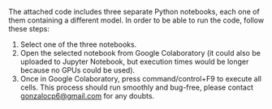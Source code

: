 The attached code includes three separate Python notebooks, each one of them containing a different model.
In order to be able to run the code, follow these steps:
1. Select one of the three notebooks.
2. Open the selected notebook from Google Colaboratory (it could also be uploaded to Jupyter Notebook, but execution times would be longer because no GPUs could be used).
3. Once in Google Colaboratory, press command/control+F9 to execute all cells.
This process should run smoothly and bug-free, please contact gonzalocp6@gmail.com for any doubts.  
